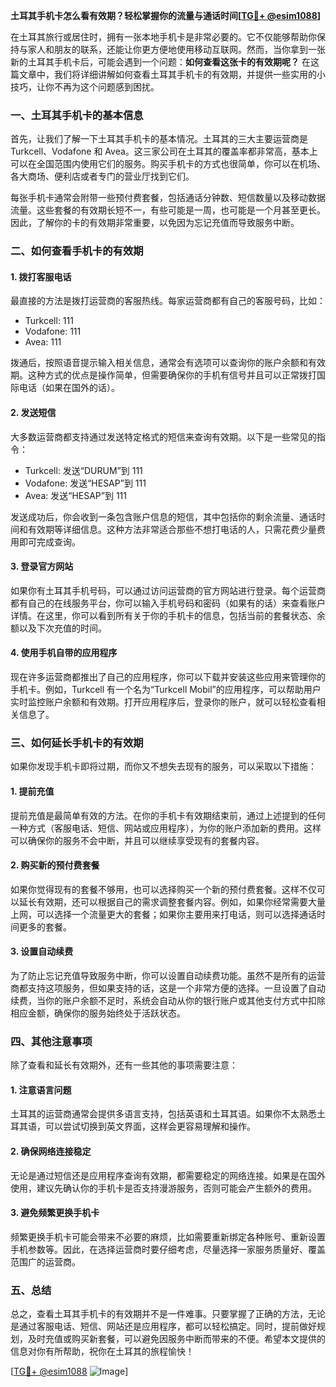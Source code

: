 **土耳其手机卡怎么看有效期？轻松掌握你的流量与通话时间[[TG💪+ @esim1088](https://t.me/s/esim1088)]**

在土耳其旅行或居住时，拥有一张本地手机卡是非常必要的。它不仅能够帮助你保持与家人和朋友的联系，还能让你更方便地使用移动互联网。然而，当你拿到一张新的土耳其手机卡后，可能会遇到一个问题：**如何查看这张卡的有效期呢？** 在这篇文章中，我们将详细讲解如何查看土耳其手机卡的有效期，并提供一些实用的小技巧，让你不再为这个问题感到困扰。

### **一、土耳其手机卡的基本信息**

首先，让我们了解一下土耳其手机卡的基本情况。土耳其的三大主要运营商是 Turkcell、Vodafone 和 Avea。这三家公司在土耳其的覆盖率都非常高，基本上可以在全国范围内使用它们的服务。购买手机卡的方式也很简单，你可以在机场、各大商场、便利店或者专门的营业厅找到它们。

每张手机卡通常会附带一些预付费套餐，包括通话分钟数、短信数量以及移动数据流量。这些套餐的有效期长短不一，有些可能是一周，也可能是一个月甚至更长。因此，了解你的卡的有效期非常重要，以免因为忘记充值而导致服务中断。

### **二、如何查看手机卡的有效期**

#### **1. 拨打客服电话**
最直接的方法是拨打运营商的客服热线。每家运营商都有自己的客服号码，比如：
- Turkcell: 111
- Vodafone: 111
- Avea: 111

拨通后，按照语音提示输入相关信息，通常会有选项可以查询你的账户余额和有效期。这种方式的优点是操作简单，但需要确保你的手机有信号并且可以正常拨打国际电话（如果在国外的话）。

#### **2. 发送短信**
大多数运营商都支持通过发送特定格式的短信来查询有效期。以下是一些常见的指令：
- Turkcell: 发送“DURUM”到 111
- Vodafone: 发送“HESAP”到 111
- Avea: 发送“HESAP”到 111

发送成功后，你会收到一条包含账户信息的短信，其中包括你的剩余流量、通话时间和有效期等详细信息。这种方法非常适合那些不想打电话的人，只需花费少量费用即可完成查询。

#### **3. 登录官方网站**
如果你有土耳其手机号码，可以通过访问运营商的官方网站进行登录。每个运营商都有自己的在线服务平台，你可以输入手机号码和密码（如果有的话）来查看账户详情。在这里，你可以看到所有关于你的手机卡的信息，包括当前的套餐状态、余额以及下次充值的时间。

#### **4. 使用手机自带的应用程序**
现在许多运营商都推出了自己的应用程序，你可以下载并安装这些应用来管理你的手机卡。例如，Turkcell 有一个名为“Turkcell Mobil”的应用程序，可以帮助用户实时监控账户余额和有效期。打开应用程序后，登录你的账户，就可以轻松查看相关信息了。

### **三、如何延长手机卡的有效期**

如果你发现手机卡即将过期，而你又不想失去现有的服务，可以采取以下措施：

#### **1. 提前充值**
提前充值是最简单有效的方法。在你的手机卡有效期结束前，通过上述提到的任何一种方式（客服电话、短信、网站或应用程序），为你的账户添加新的费用。这样可以确保你的服务不会中断，并且可以继续享受现有的套餐内容。

#### **2. 购买新的预付费套餐**
如果你觉得现有的套餐不够用，也可以选择购买一个新的预付费套餐。这样不仅可以延长有效期，还可以根据自己的需求调整套餐内容。例如，如果你经常需要大量上网，可以选择一个流量更大的套餐；如果你主要用来打电话，则可以选择通话时间更多的套餐。

#### **3. 设置自动续费**
为了防止忘记充值导致服务中断，你可以设置自动续费功能。虽然不是所有的运营商都支持这项服务，但如果支持的话，这是一个非常方便的选择。一旦设置了自动续费，当你的账户余额不足时，系统会自动从你的银行账户或其他支付方式中扣除相应金额，确保你的服务始终处于活跃状态。

### **四、其他注意事项**

除了查看和延长有效期外，还有一些其他的事项需要注意：

#### **1. 注意语言问题**
土耳其的运营商通常会提供多语言支持，包括英语和土耳其语。如果你不太熟悉土耳其语，可以尝试切换到英文界面，这样会更容易理解和操作。

#### **2. 确保网络连接稳定**
无论是通过短信还是应用程序查询有效期，都需要稳定的网络连接。如果是在国外使用，建议先确认你的手机卡是否支持漫游服务，否则可能会产生额外的费用。

#### **3. 避免频繁更换手机卡**
频繁更换手机卡可能会带来不必要的麻烦，比如需要重新绑定各种账号、重新设置手机参数等。因此，在选择运营商时要仔细考虑，尽量选择一家服务质量好、覆盖范围广的运营商。

### **五、总结**

总之，查看土耳其手机卡的有效期并不是一件难事。只要掌握了正确的方法，无论是通过客服电话、短信、网站还是应用程序，都可以轻松搞定。同时，提前做好规划，及时充值或购买新套餐，可以避免因服务中断而带来的不便。希望本文提供的信息对你有所帮助，祝你在土耳其的旅程愉快！

[[TG💪+ @esim1088](https://t.me/s/esim1088) ![Image](https://i.postimg.cc/4NQfJmqS/Snipaste-2025-05-13-00-14-12.png)]